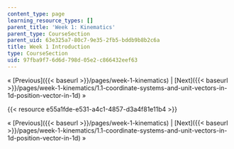 ```yaml
---
content_type: page
learning_resource_types: []
parent_title: 'Week 1: Kinematics'
parent_type: CourseSection
parent_uid: 63e325a7-80c7-9e35-2fb5-bddb9b8b2c6a
title: Week 1 Introduction
type: CourseSection
uid: 97fba9f7-6d6d-798d-05e2-c866432eef63
---
```


« [Previous]({{< baseurl >}}/pages/week-1-kinematics) | [Next]({{< baseurl >}}/pages/week-1-kinematics/1.1-coordinate-systems-and-unit-vectors-in-1d-position-vector-in-1d) »

{{< resource e55a1fde-e531-a4c1-4857-d3a4f81e11b4 >}}

« [Previous]({{< baseurl >}}/pages/week-1-kinematics) | [Next]({{< baseurl >}}/pages/week-1-kinematics/1.1-coordinate-systems-and-unit-vectors-in-1d-position-vector-in-1d) »